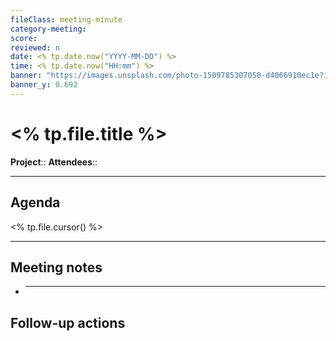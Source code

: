 ```yaml
---
fileClass: meeting-minute
category-meeting:
score:
reviewed: n
date: <% tp.date.now("YYYY-MM-DD") %>
time: <% tp.date.now("HH:mm") %>
banner: "https://images.unsplash.com/photo-1509785307050-d4066910ec1e?ixlib=rb-4.0.3&ixid=MnwxMjA3fDB8MHxwaG90by1wYWdlfHx8fGVufDB8fHx8&auto=format&fit=crop&w=1928&q=80"
banner_y: 0.692
---
```


# <% tp.file.title %>

**Project**::
**Attendees**::

---

## Agenda

<% tp.file.cursor() %>

---

## Meeting notes

- ***

## Follow-up actions

